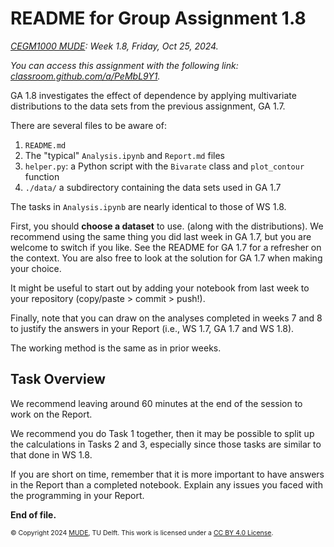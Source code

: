 # README for Group Assignment 1.8

*[CEGM1000 MUDE](http://mude.citg.tudelft.nl/): Week 1.8, Friday, Oct 25, 2024.*

_You can access this assignment with the following link: [classroom.github.com/a/PeMbL9Y1](https://classroom.github.com/a/PeMbL9Y1)._

GA 1.8 investigates the effect of dependence by applying multivariate distributions to the data sets from the previous assignment, GA 1.7.

There are several files to be aware of:

1. `README.md`
2. The "typical" `Analysis.ipynb` and `Report.md` files
3. `helper.py`: a Python script with the `Bivarate` class and `plot_contour` function
4. `./data/` a subdirectory containing the data sets used in GA 1.7

The tasks in `Analysis.ipynb` are nearly identical to those of WS 1.8.

First, you should **choose a dataset** to use. (along with the distributions). We recommend using the same thing you did last week in GA 1.7, but you are welcome to switch if you like. See the README for GA 1.7 for a refresher on the context. You are also free to look at the solution for GA 1.7 when making your choice.

It might be useful to start out by adding your notebook from last week to your repository (copy/paste > commit > push!).

Finally, note that you can draw on the analyses completed in weeks 7 and 8 to justify the answers in your Report (i.e., WS 1.7, GA 1.7 and WS 1.8).

The working method is the same as in prior weeks.

## Task Overview

We recommend leaving around 60 minutes at the end of the session to work on the Report.

We recommend you do Task 1 together, then it may be possible to split up the calculations in Tasks 2 and 3, especially since those tasks are similar to that done in WS 1.8.

If you are short on time, remember that it is more important to have answers in the Report than a completed notebook. Explain any issues you faced with the programming in your Report.

**End of file.**

<span style="font-size: 75%">
&copy; Copyright 2024 <a rel="MUDE" href="http://mude.citg.tudelft.nl/">MUDE</a>, TU Delft. This work is licensed under a <a rel="license" href="http://creativecommons.org/licenses/by/4.0/">CC BY 4.0 License</a>.